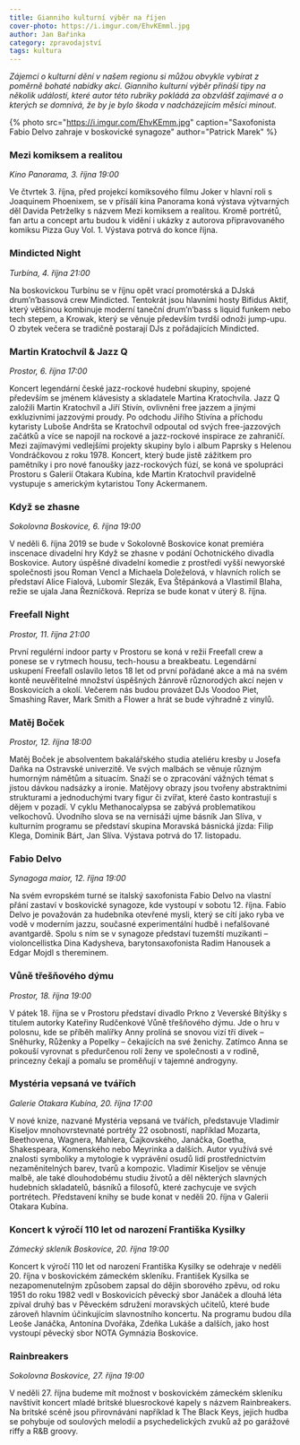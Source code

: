 ```yaml
---
title: Gianniho kulturní výběr na říjen
cover-photo: https://i.imgur.com/EhvKEmml.jpg
author: Jan Bařinka
category: zpravodajství
tags: kultura
---
```


*Zájemci o kulturní dění v našem regionu si můžou obvykle vybírat z poměrně bohaté nabídky akcí. Gianniho kulturní výběr přináší tipy na několik událostí, které autor této rubriky pokládá za obzvlášť zajímavé a o kterých se domnívá, že by je bylo škoda v nadcházejícím měsíci minout.*

{% photo src="https://i.imgur.com/EhvKEmm.jpg" caption="Saxofonista Fabio Delvo zahraje v boskovické synagoze" author="Patrick Marek" %}

### Mezi komiksem a realitou

*Kino Panorama, 3. října 19:00*

Ve čtvrtek 3. října, před projekcí komiksového filmu Joker v hlavní roli s Joaquinem Phoenixem, se v přísálí kina Panorama koná výstava výtvarných děl Davida Petrželky s názvem Mezi komiksem a realitou. Kromě portrétů, fan artu a concept artu budou k vidění i ukázky z autorova připravovaného komiksu Pizza Guy Vol. 1. Výstava potrvá do konce října.

### Mindicted Night

*Turbína, 4. října 21:00*

Na boskovickou Turbínu se v říjnu opět vrací promotérská a DJská drum’n’bassová crew Mindicted. Tentokrát jsou hlavními hosty Bifidus Aktif, který většinou kombinuje moderní taneční drum’n’bass s liquid funkem nebo tech stepem, a Krowak, který se věnuje především tvrdší odnoži jump-upu. O zbytek večera se tradičně postarají DJs z pořádajících Mindicted.

### Martin Kratochvíl & Jazz Q

*Prostor, 6. října 17:00*

Koncert legendární české jazz-rockové hudební skupiny, spojené především se jménem klávesisty a skladatele Martina Kratochvíla. Jazz Q založili Martin Kratochvíl a Jiří Stivín, ovlivněni free jazzem a jinými exkluzivními jazzovými proudy. Po odchodu Jiřího Stivína a příchodu kytaristy Luboše Andršta se Kratochvíl odpoutal od svých free-jazzových začátků a více se napojil na rockové a jazz-rockové inspirace ze zahraničí. Mezi zajímavými vedlejšími projekty skupiny bylo i album Paprsky s Helenou Vondráčkovou z roku 1978. Koncert, který bude jistě zážitkem pro pamětníky i pro nové fanoušky jazz-rockových fúzí, se koná ve spolupráci Prostoru s Galerií Otakara Kubína, kde Martin Kratochvíl pravidelně vystupuje s americkým kytaristou Tony Ackermanem.

### Když se zhasne

*Sokolovna Boskovice, 6. října 19:00*

V neděli 6. října 2019 se bude v Sokolovně Boskovice konat premiéra inscenace divadelní hry Když se zhasne v podání Ochotnického divadla Boskovice. Autory úspěšné divadelní komedie z prostředí vyšší newyorské společnosti jsou Roman Vencl a Michaela Doleželová, v hlavních rolích se představí Alice Fialová, Lubomír Slezák, Eva Štěpánková a Vlastimil Blaha, režie se ujala Jana Řezníčková. Repríza se bude konat v úterý 8. října.

### Freefall Night

*Prostor, 11. října 21:00*

První regulérní indoor party v Prostoru se koná v režii Freefall crew a ponese se v rytmech housu, tech-housu a breakbeatu. Legendární uskupení Freefall oslavilo letos 18 let od první pořádané akce a má na svém kontě neuvěřitelné množství úspěšných žánrově různorodých akcí nejen v Boskovicích a okolí. Večerem nás budou provázet DJs Voodoo Piet, Smashing Raver, Mark Smith a Flower a hrát se bude výhradně z vinylů.

### Matěj Boček

*Prostor, 12. října 18:00*

Matěj Boček je absolventem bakalářského studia ateliéru kresby u Josefa Daňka na Ostravské univerzitě. Ve svých malbách se věnuje různým humorným námětům a situacím. Snaží se o zpracování vážných témat s jistou dávkou nadsázky a ironie. Matějovy obrazy jsou tvořeny abstraktními strukturami a jednoduchými tvary figur či zvířat, které často kontrastují s dějem v pozadí. V cyklu Methanocalypsa se zabývá problematikou velkochovů. Úvodního slova se na vernisáži ujme básník Jan Slíva, v kulturním programu se představí skupina Moravská básnická jízda: Filip Klega, Dominik Bárt, Jan Slíva. Výstava potrvá do 17. listopadu.

### Fabio Delvo

*Synagoga maior, 12. října 19:00*

Na svém evropském turné se italský saxofonista Fabio Delvo na vlastní přání zastaví v boskovické synagoze, kde vystoupí v sobotu 12. října. Fabio Delvo je považován za hudebníka otevřené mysli, který se cítí jako ryba ve vodě v moderním jazzu, současné experimentální hudbě i nefalšované avantgardě. Spolu s ním se v synagoze představí tuzemští muzikanti – violoncellistka Dina Kadysheva, barytonsaxofonista Radim Hanousek a Edgar Mojdl s thereminem.

### Vůně třešňového dýmu

*Prostor, 18. října 19:00*

V pátek 18. října se v Prostoru představí divadlo Prkno z Veverské Bítýšky s titulem autorky Kateřiny Rudčenkové Vůně třešňového dýmu. Jde o hru v polosnu, kde se příběh malířky Anny prolíná se snovou vizí tří dívek – Sněhurky, Růženky a Popelky – čekajících na své ženichy. Zatímco Anna se pokouší vyrovnat s předurčenou rolí ženy ve společnosti a v rodině, princezny čekají a pomalu se proměňují v tajemné androgyny.

### Mystéria vepsaná ve tvářích

*Galerie Otakara Kubína, 20. října 17:00*

V nové knize, nazvané Mystéria vepsaná ve tvářích, představuje Vladimír Kiseljov mnohovrstevnaté portréty 22 osobností, například Mozarta, Beethovena, Wagnera, Mahlera, Čajkovského, Janáčka, Goetha, Shakespeara, Komenského nebo Meyrinka a dalších. Autor využívá své znalosti symboliky a mytologie k vyprávění osudů lidí prostřednictvím nezaměnitelných barev, tvarů a kompozic. Vladimír Kiseljov se věnuje malbě, ale také dlouhodobému studiu životů a děl některých slavných hudebních skladatelů, básníků a filosofů, které zachycuje ve svých portrétech. Představení knihy se bude konat v neděli 20. října v Galerii Otakara Kubína.

### Koncert k výročí 110 let od narození Františka Kysilky

*Zámecký skleník Boskovice, 20. října 19:00*

Koncert k výročí 110 let od narození Františka Kysilky se odehraje v neděli 20. října v boskovickém zámeckém skleníku. František Kysilka se nezapomenutelným způsobem zapsal do dějin sborového zpěvu, od roku 1951 do roku 1982 vedl v Boskovicích pěvecký sbor Janáček a dlouhá léta zpíval druhý bas v Pěveckém sdružení moravských učitelů, které bude zároveň hlavním účinkujícím slavnostního koncertu. Na programu budou díla Leoše Janáčka, Antonína Dvořáka, Zdeňka Lukáše a dalších, jako host vystoupí pěvecký sbor NOTA Gymnázia Boskovice.

### Rainbreakers

*Sokolovna Boskovice, 27. října 19:00*

V neděli 27. října budeme mít možnost v boskovickém zámeckém skleníku navštívit koncert mladé britské bluesrockové kapely s názvem Rainbreakers. Na britské scéně jsou přirovnáváni například k The Black Keys, jejich hudba se pohybuje od soulových melodií a psychedelických zvuků až po garážové riffy a R&B groovy.